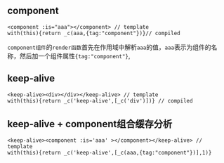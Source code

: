 ## component ##

    <component :is="aaa"></component> // template
    with(this){return _c(aaa,{tag:"component"})}// compiled

`component组件`的`render函数`首先在作用域中解析`aaa`的值，`aaa`表示为组件的名称，然后加一个组件属性`{tag:"component"}`,


## keep-alive ##

    <keep-alive><div></div></keep-alive> // template
    with(this){return _c('keep-alive',[_c('div')])} // compiled






## keep-alive + component组合缓存分析 ##

    <keep-alive><component :is='aaa' ></component></keep-alive> // template
    with(this){return _c('keep-alive',[_c(aaa,{tag:"component"})],1)}